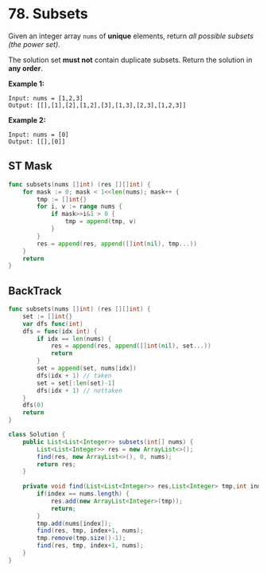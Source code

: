 # 78. Subsets

Given an integer array `nums` of **unique** elements, return *all possible subsets (the power set)*.

The solution set **must not** contain duplicate subsets. Return the solution in **any order**.

 

**Example 1:**

```
Input: nums = [1,2,3]
Output: [[],[1],[2],[1,2],[3],[1,3],[2,3],[1,2,3]]
```

**Example 2:**

```
Input: nums = [0]
Output: [[],[0]]
```



## ST Mask

```go
func subsets(nums []int) (res [][]int) {
    for mask := 0; mask < 1<<len(nums); mask++ {
        tmp := []int{}
        for i, v := range nums {
            if mask>>i&1 > 0 {
                tmp = append(tmp, v)
            }
        }
        res = append(res, append([]int(nil), tmp...))
    }
    return
}
```



## BackTrack

```go
func subsets(nums []int) (res [][]int) {
    set := []int{}
    var dfs func(int)
    dfs = func(idx int) {
        if idx == len(nums) {
            res = append(res, append([]int(nil), set...))
            return
        }
        set = append(set, nums[idx])
        dfs(idx + 1) // taken
        set = set[:len(set)-1]
        dfs(idx + 1) // nottaken
    }
    dfs(0)
    return
}
```



```java
class Solution {
    public List<List<Integer>> subsets(int[] nums) {
        List<List<Integer>> res = new ArrayList<>();
        find(res, new ArrayList<>(), 0, nums);
        return res;
    }
    
    private void find(List<List<Integer>> res,List<Integer> tmp,int index,int[] nums) {
    	if(index == nums.length) {
    		res.add(new ArrayList<Integer>(tmp));
    		return;
    	}
    	tmp.add(nums[index]);
        find(res, tmp, index+1, nums);
    	tmp.remove(tmp.size()-1);    	
    	find(res, tmp, index+1, nums);
    }
}
```

